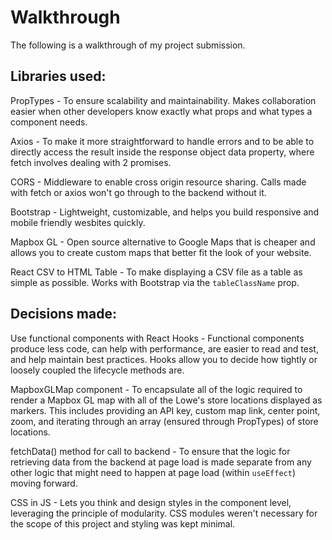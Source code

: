 # Walkthrough

The following is a walkthrough of my project submission.

## Libraries used:

PropTypes - To ensure scalability and maintainability. Makes collaboration easier when other developers know exactly what props and what types a component needs.

Axios - To make it more straightforward to handle errors and to be able to directly access the result inside the response object data property, where fetch involves dealing with 2 promises.

CORS - Middleware to enable cross origin resource sharing. Calls made with fetch or axios won't go through to the backend without it.

Bootstrap - Lightweight, customizable, and helps you build responsive and mobile friendly wesbites quickly.

Mapbox GL - Open source alternative to Google Maps that is cheaper and allows you to create custom maps that better fit the look of your website.

React CSV to HTML Table - To make displaying a CSV file as a table as simple as possible. Works with Bootstrap via the `tableClassName` prop.

## Decisions made:

Use functional components with React Hooks - Functional components produce less code, can help with performance, are easier to read and test, and help maintain best practices. Hooks allow you to decide how tightly or loosely coupled the lifecycle methods are.

MapboxGLMap component - To encapsulate all of the logic required to render a Mapbox GL map with all of the Lowe's store locations displayed as markers. This includes providing an API key, custom map link, center point, zoom, and iterating through an array (ensured through PropTypes) of store locations.

fetchData() method for call to backend - To ensure that the logic for retrieving data from the backend at page load is made separate from any other logic that might need to happen at page load (within `useEffect`) moving forward.

CSS in JS - Lets you think and design styles in the component level, leveraging the principle of modularity. CSS modules weren't necessary for the scope of this project and styling was kept minimal.